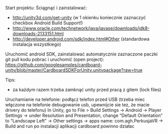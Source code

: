 Start projektu: 
Ściągnąć i zainstalować:
- http://unity3d.com/get-unity  (w 1 okienku koniecznie zaznaczyć checkbox Android Build Support!)
- http://www.oracle.com/technetwork/java/javase/downloads/jdk8-downloads-2133151.html
- http://developer.android.com/sdk/index.html#Other
(standardowa instalacja wszystkiego)


Uruchomić android SDK, zainstalować automatycznie zaznaczone paczki
git pull kodu
pobrac i uruchomić (open project): https://github.com/googlesamples/cardboard-unity/blob/master/CardboardSDKForUnity.unitypackage?raw=true


Tips: 
- za każdym razem trzeba zamknąć unity przed pracą z gitem (lock files)


Uruchamianie na telefonie:
podłącz telefon przed USB (trzeba miec włączone na telefonie debugowanie usb, upewnijcie sie tez, że macie drivery do telefonu)
In Unity, go to File > Build Settings -> Android -> Player Settings -> under Resolution and Presentation, change “Default Orientation” to “Landscape Left” -> Other settings -> apps name: com.agh.PerkusjaVR -> Build and run 
po instalacji aplikacji cardboard powinno działac

